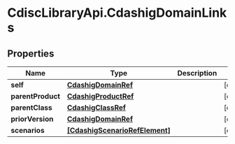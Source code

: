 # CdiscLibraryApi.CdashigDomainLinks

## Properties

Name | Type | Description | Notes
------------ | ------------- | ------------- | -------------
**self** | [**CdashigDomainRef**](CdashigDomainRef.md) |  | [optional] 
**parentProduct** | [**CdashigProductRef**](CdashigProductRef.md) |  | [optional] 
**parentClass** | [**CdashigClassRef**](CdashigClassRef.md) |  | [optional] 
**priorVersion** | [**CdashigDomainRef**](CdashigDomainRef.md) |  | [optional] 
**scenarios** | [**[CdashigScenarioRefElement]**](CdashigScenarioRefElement.md) |  | [optional] 


